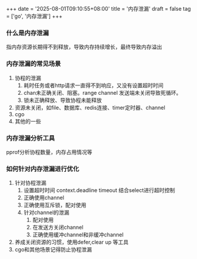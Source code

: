 +++
date = '2025-08-01T09:10:55+08:00'
title = '内存泄漏'
draft = false
tag = ['go', '内存泄漏']
+++
### 什么是内存泄漏
指内存资源长期得不到释放，导致内存持续增长，最终导致内存溢出
### 内存泄漏的常见场景
1. 协程的泄漏
   1. 耗时任务或者http请求一直得不到响应，又没有设置超时时间
   2. chan未正确关闭、阻塞。range channel 发送端未关闭导致死循环。
   3. 锁未正确释放、导致协程未能释放
2. 资源未关闭，如file、数据库、redis连接、timer定时器、channel
3. cgo
4. 其他的一些
### 内存泄漏分析工具
pprof分析协程数量，内存占用情况等
### 如何针对内存泄漏进行优化
1. 针对协程泄漏
   1. 设置超时时间 context.deadline timeout 结合select进行超时控制
   2. 正确使用channel
   3. 正确使用互斥锁，配对使用 
   4. 针对channel的泄漏
      1. 配对使用
      2. 在发送方关闭channel
      3. 正确使用缓冲channel和非缓冲channel
2. 养成关闭资源的习惯，使用defer,clear up 等工具
3. cgo和其他场景记得防止协程泄漏